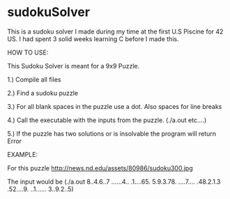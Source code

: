# sudokuSolver
This is a sudoku solver I made during my time at the first U.S Piscine for 42 US. I had spent 3 solid weeks learning C before I made this.

HOW TO USE:

This Sudoku Solver is meant for a 9x9 Puzzle.

1.) Compile all files

2.) Find a sudoku puzzle

3.) For all blank spaces in the puzzle use a dot. Also spaces for line breaks

4.) Call the executable with the inputs from the puzzle. (./a.out etc....)

5.) If the puzzle has two solutions or is insolvable the program will return Error

EXAMPLE:

For this puzzle http://news.nd.edu/assets/80986/sudoku300.jpg

The input would be (./a.out 8..4.6..7 ......4.. .1....65. 5.9.3.78. ....7.... .48.2.1.3 .52....9. ..1...... 3..9.2..5)
